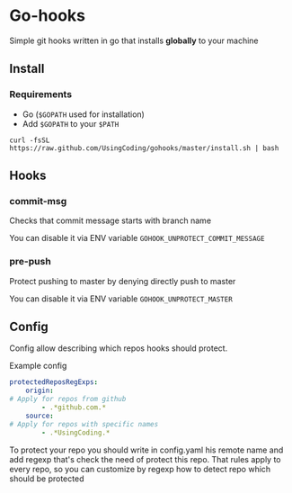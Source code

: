 # Go-hooks

Simple git hooks written in go that installs **globally** to your machine

## Install

### Requirements

- Go (`$GOPATH` used for installation)
- Add `$GOPATH` to your `$PATH`

```shell
curl -fsSL https://raw.github.com/UsingCoding/gohooks/master/install.sh | bash
```

## Hooks

### commit-msg

Checks that commit message starts with branch name

You can disable it via ENV variable `GOHOOK_UNPROTECT_COMMIT_MESSAGE`

### pre-push 

Protect pushing to master by denying directly push to master

You can disable it via ENV variable `GOHOOK_UNPROTECT_MASTER`


## Config

Config allow describing which repos hooks should protect.

Example config
```yaml
protectedReposRegExps:
    origin:
# Apply for repos from github
        - .*github.com.*
    source:
# Apply for repos with specific names
        - .*UsingCoding.*
```

To protect your repo you should write in config.yaml his remote name and add regexp that's check the need of protect this repo.
That rules apply to every repo, so you can customize by regexp how to detect repo which should be protected  